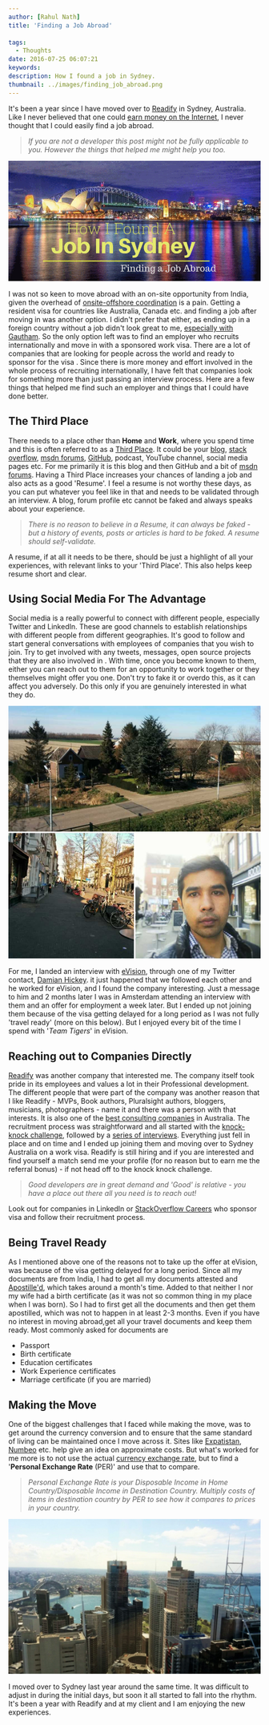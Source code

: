 ```yaml
---
author: [Rahul Nath]
title: 'Finding a Job Abroad'
  
tags:
  - Thoughts
date: 2016-07-25 06:07:21
keywords:
description: How I found a job in Sydney.
thumbnail: ../images/finding_job_abroad.png
---
```


It's been a year since I have moved over to [Readify](https://readify.net/) in Sydney, Australia. Like I never believed that one could [earn money on the Internet](http://www.rahulpnath.com/blog/getting-started-with-freelancing-jobs-online/), I never thought that I could easily find a job abroad.

> _If you are not a developer this post might not be fully applicable to you. However the things that helped me might help you too._

[![How I found a job in Sydney](../images/finding_job_abroad.png)](https://commons.wikimedia.org/wiki/File:Sydney_Opera_house_HDR_Sydney_Australia.jpg)

I was not so keen to move abroad with an on-site opportunity from India, given the overhead of [onsite-offshore coordination](https://en.wikipedia.org/wiki/Global_delivery_model) is a pain. Getting a resident visa for countries like Australia, Canada etc. and finding a job after moving in was another option. I didn't prefer that either, as ending up in a foreign country without a job didn't look great to me, [especially with Gautham](http://www.rahulpnath.com/blog/life-learnings-after-being-a-parent/). So the only option left was to find an employer who recruits internationally and move in with a sponsored work visa. There are a lot of companies that are looking for people across the world and ready to sponsor for the visa . Since there is more money and effort involved in the whole process of recruiting internationally, I have felt that companies look for something more than just passing an interview process. Here are a few things that helped me find such an employer and things that I could have done better.

## The Third Place

There needs to a place other than **Home** and **Work**, where you spend time and this is often referred to as a [Third Place](http://www.hanselman.com/blog/TheDeveloperTheoryOfTheThirdPlace.aspx). It could be your [blog](http://www.rahulpnath.com/blog/category/blogging/), [stack overflow](http://stackoverflow.com/users/1948745/rahul-p-nath), [msdn forums](http://www.rahulpnath.com/blog/stars-do-count/), [GitHub](https://github.com/rahulpnath), podcast, YouTube channel, social media pages etc. For me primarily it is this blog and then GitHub and a bit of [msdn forums](https://social.msdn.microsoft.com/profile/rahul%20p%20nath?type=forum&referrer=http://social.msdn.microsoft.com/Forums/azure/en-US/home). Having a Third Place increases your chances of landing a job and also acts as a good 'Resume'. I feel a resume is not worthy these days, as you can put whatever you feel like in that and needs to be validated through an interview. A blog, forum profile etc cannot be faked and always speaks about your experience.

> _There is no reason to believe in a Resume, it can always be faked - but a history of events, posts or articles is hard to be faked. A resume should self-validate._

A resume, if at all it needs to be there, should be just a highlight of all your experiences, with relevant links to your 'Third Place'. This also helps keep resume short and clear.

## Using Social Media For The Advantage

Social media is a really powerful to connect with different people, especially Twitter and LinkedIn. These are good channels to establish relationships with different people from different geographies. It's good to follow and start general conversations with employees of companies that you wish to join. Try to get involved with any tweets, messages, open source projects that they are also involved in . With time, once you become known to them, either you can reach out to them for an opportunity to work together or they themselves might offer you one. Don't try to fake it or overdo this, as it can affect you adversely. Do this only if you are genuinely interested in what they do.

<img class="center" alt="The Hague - Amsterdam" src="../images/amsterdam_thehague.jpg" title="One day in Amsterdam" />

For me, I landed an interview with [eVision](https://www.evision-software.com/), through one of my Twitter contact, [Damian Hickey](https://twitter.com/randompunter). it just happened that we followed each other and he worked for eVision, and I found the company interesting. Just a message to him and 2 months later I was in Amsterdam attending an interview with them and an offer for employment a week later. But I ended up not joining them because of the visa getting delayed for a long period as I was not fully 'travel ready' (more on this below). But I enjoyed every bit of the time I spend with '_Team Tigers_' in eVision.

## Reaching out to Companies Directly

[Readify](https://readify.net/) was another company that interested me. The company itself took pride in its employees and values a lot in their Professional development. The different people that were part of the company was another reason that I like Readify - MVPs, Book authors, Pluralsight authors, bloggers, musicians, photographers - name it and there was a person with that interests. It is also one of the [best consulting companies](https://readify.net/about-us/awards-recognitions/) in Australia. The recruitment process was straightforward and all started with the [knock-knock challenge](https://knockknock.readify.net/), followed by a [series of interviews](https://readify.net/careers/apply-now/technical-consultants/). Everything just fell in place and on time and I ended up joining them and moving over to Sydney Australia on a work visa. Readify is still hiring and if you are interested and find yourself a match send me your profile (for no reason but to earn me the referral bonus) - if not head off to the knock knock challenge.

> _Good developers are in great demand and 'Good' is relative - you have a place out there all you need is to reach out!_

Look out for companies in LinkedIn or [StackOverflow Careers](http://stackoverflow.com/jobs?location=Sydney%2C%20Australia) who sponsor visa and follow their recruitment process.

## Being Travel Ready

As I mentioned above one of the reasons not to take up the offer at eVision, was because of the visa getting delayed for a long period. Since all my documents are from India, I had to get all my documents attested and [Apostille'd](https://en.wikipedia.org/wiki/Apostille_Convention), which takes around a month's time. Added to that neither I nor my wife had a birth certificate (as it was not so common thing in my place when I was born). So I had to first get all the documents and then get them apostilled, which was not to happen in at least 2-3 months. Even if you have no interest in moving abroad,get all your travel documents and keep them ready.
Most commonly asked for documents are

- Passport
- Birth certificate
- Education certificates
- Work Experience certificates
- Marriage certificate (if you are married)

## Making the Move

One of the biggest challenges that I faced while making the move, was to get around the currency conversion and to ensure that the same standard of living can be maintained once I move across it. Sites like [Expatistan](https://www.expatistan.com/cost-of-living), [Numbeo](http://www.numbeo.com/cost-of-living/) etc. help give an idea on approximate costs. But what's worked for me more is to not use the actual [currency exchange rate](http://www.xe.com/), but to find a '**Personal Exchange Rate** (PER)' and use that to compare.

> _Personal Exchange Rate is your Disposable Income in Home Country/Disposable Income in Destination Country. Multiply costs of items in destination country by PER to see how it compares to prices in your country._

<img class="center" alt="View from my office, Sydney" src="../images/sydney_work.jpg" title="View from my office" />

I moved over to Sydney last year around the same time. It was difficult to adjust in during the initial days, but soon it all started to fall into the rhythm. It's been a year with Readify and at my client and I am enjoying the new experiences.
